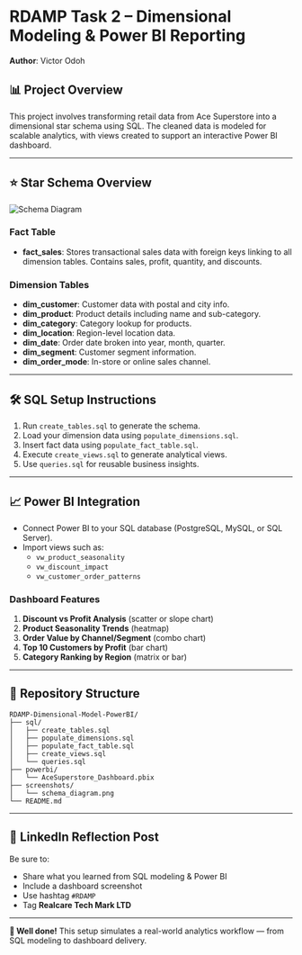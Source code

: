 # RDAMP Task 2 – Dimensional Modeling & Power BI Reporting
**Author**: Victor Odoh

## 📊 Project Overview
This project involves transforming retail data from Ace Superstore into a dimensional star schema using SQL. The cleaned data is modeled for scalable analytics, with views created to support an interactive Power BI dashboard.

---

## ⭐ Star Schema Overview

![Schema Diagram](screenshots/schema_diagram.png)

### Fact Table
- **fact_sales**: Stores transactional sales data with foreign keys linking to all dimension tables. Contains sales, profit, quantity, and discounts.

### Dimension Tables
- **dim_customer**: Customer data with postal and city info.
- **dim_product**: Product details including name and sub-category.
- **dim_category**: Category lookup for products.
- **dim_location**: Region-level location data.
- **dim_date**: Order date broken into year, month, quarter.
- **dim_segment**: Customer segment information.
- **dim_order_mode**: In-store or online sales channel.

---

## 🛠️ SQL Setup Instructions
1. Run `create_tables.sql` to generate the schema.
2. Load your dimension data using `populate_dimensions.sql`.
3. Insert fact data using `populate_fact_table.sql`.
4. Execute `create_views.sql` to generate analytical views.
5. Use `queries.sql` for reusable business insights.

---

## 📈 Power BI Integration
- Connect Power BI to your SQL database (PostgreSQL, MySQL, or SQL Server).
- Import views such as:
  - `vw_product_seasonality`
  - `vw_discount_impact`
  - `vw_customer_order_patterns`

### Dashboard Features
1. **Discount vs Profit Analysis** (scatter or slope chart)
2. **Product Seasonality Trends** (heatmap)
3. **Order Value by Channel/Segment** (combo chart)
4. **Top 10 Customers by Profit** (bar chart)
5. **Category Ranking by Region** (matrix or bar)

---

## 📁 Repository Structure

```plaintext
RDAMP-Dimensional-Model-PowerBI/
├── sql/
│   ├── create_tables.sql
│   ├── populate_dimensions.sql
│   ├── populate_fact_table.sql
│   ├── create_views.sql
│   └── queries.sql
├── powerbi/
│   └── AceSuperstore_Dashboard.pbix
├── screenshots/
│   └── schema_diagram.png
└── README.md
```

---

## 🔗 LinkedIn Reflection Post
Be sure to:
- Share what you learned from SQL modeling & Power BI
- Include a dashboard screenshot
- Use hashtag `#RDAMP`
- Tag **Realcare Tech Mark LTD**

---

**🎉 Well done!** This setup simulates a real-world analytics workflow — from SQL modeling to dashboard delivery.
